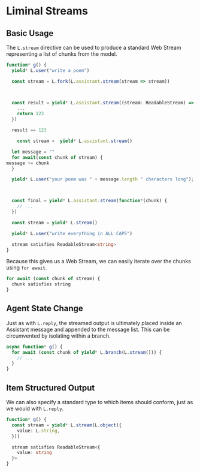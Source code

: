 # Liminal Streams

## Basic Usage

The `L.stream` directive can be used to produce a standard Web Stream
representing a list of chunks from the model.

```ts
function* g() {
  yield* L.user("write a poem")

  const stream = L.fork(L.assistant.stream(stream => stream))



  const result = yield* L.assistant.stream((stream: ReadableStream) => {
    ...
    return 123
  })

  result == 123

    const stream =  yield* L.assistant.stream()

  let message = ""
  for await(const chunk of stream) {
message += chunk
  }

  yield* L.user("your poem was " + message.length " characters long");



  const final = yield* L.assistant.stream(function*(chunk) {
    // ...
  })

  const stream = yield* L.stream()

  yield* L.user("write everything in ALL CAPS")

  stream satisfies ReadableStream<string>
}
```

Because this gives us a Web Stream, we can easily iterate over the chunks using
`for await`.

```ts
for await (const chunk of stream) {
  chunk satisfies string
}
```

## Agent State Change

Just as with `L.reply`, the streamed output is ultimately placed inside an
Assistant message and appended to the message list. This can be circumvented by
isolating within a branch.

```ts
async function* g() {
  for await (const chunk of yield* L.branch(L.stream())) {
    // ...
  }
}
```

## Item Structured Output

We can also specify a standard type to which items should conform, just as we
would with `L.reply`.

```ts
function* g() {
  const stream = yield* L.stream(L.object({
    value: L.string,
  }))

  stream satisfies ReadableStream<{
    value: string
  }>
}
```
